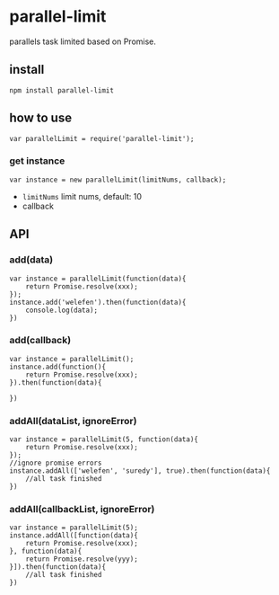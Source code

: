 # parallel-limit

parallels task limited based on Promise.

## install

```
npm install parallel-limit
```

## how to use

```
var parallelLimit = require('parallel-limit');
```

### get instance

```
var instance = new parallelLimit(limitNums, callback);
```

* `limitNums` limit nums, default: 10
* callback 

## API

### add(data)

```
var instance = parallelLimit(function(data){
    return Promise.resolve(xxx);
});
instance.add('welefen').then(function(data){
    console.log(data);    
})
```


### add(callback)
```
var instance = parallelLimit();
instance.add(function(){
    return Promise.resolve(xxx);
}).then(function(data){

})
```

### addAll(dataList, ignoreError)

```
var instance = parallelLimit(5, function(data){
    return Promise.resolve(xxx);
});
//ignore promise errors
instance.addAll(['welefen', 'suredy'], true).then(function(data){
    //all task finished
})
```

### addAll(callbackList, ignoreError)

```
var instance = parallelLimit(5);
instance.addAll([function(data){
    return Promise.resolve(xxx);
}, function(data){
    return Promise.resolve(yyy);
}]).then(function(data){
    //all task finished
})
```
